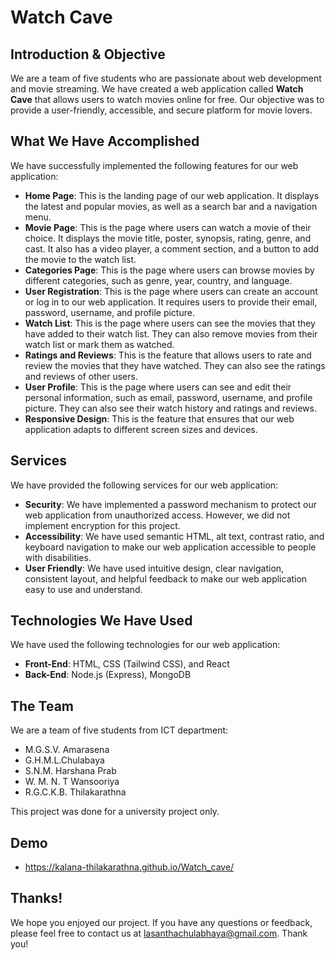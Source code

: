 # Watch Cave

## Introduction & Objective

We are a team of five students who are passionate about web development and movie streaming. We have created a web application called **Watch Cave** that allows users to watch movies online for free. Our objective was to provide a user-friendly, accessible, and secure platform for movie lovers.

## What We Have Accomplished

We have successfully implemented the following features for our web application:

- **Home Page**: This is the landing page of our web application. It displays the latest and popular movies, as well as a search bar and a navigation menu.
- **Movie Page**: This is the page where users can watch a movie of their choice. It displays the movie title, poster, synopsis, rating, genre, and cast. It also has a video player, a comment section, and a button to add the movie to the watch list.
- **Categories Page**: This is the page where users can browse movies by different categories, such as genre, year, country, and language.
- **User Registration**: This is the page where users can create an account or log in to our web application. It requires users to provide their email, password, username, and profile picture.
- **Watch List**: This is the page where users can see the movies that they have added to their watch list. They can also remove movies from their watch list or mark them as watched.
- **Ratings and Reviews**: This is the feature that allows users to rate and review the movies that they have watched. They can also see the ratings and reviews of other users.
- **User Profile**: This is the page where users can see and edit their personal information, such as email, password, username, and profile picture. They can also see their watch history and ratings and reviews.
- **Responsive Design**: This is the feature that ensures that our web application adapts to different screen sizes and devices.

## Services

We have provided the following services for our web application:

- **Security**: We have implemented a password mechanism to protect our web application from unauthorized access. However, we did not implement encryption for this project.
- **Accessibility**: We have used semantic HTML, alt text, contrast ratio, and keyboard navigation to make our web application accessible to people with disabilities.
- **User Friendly**: We have used intuitive design, clear navigation, consistent layout, and helpful feedback to make our web application easy to use and understand.

## Technologies We Have Used

We have used the following technologies for our web application:

- **Front-End**: HTML, CSS (Tailwind CSS), and React
- **Back-End**: Node.js (Express), MongoDB

## The Team

We are a team of five students from ICT department:

- M.G.S.V. Amarasena
- G.H.M.L.Chulabaya
- S.N.M. Harshana Prab
- W. M. N. T Wansooriya
- R.G.C.K.B. Thilakarathna

This project was done for a university project only.
## Demo
- https://kalana-thilakarathna.github.io/Watch_cave/
## Thanks!

We hope you enjoyed our project. If you have any questions or feedback, please feel free to contact us at 
lasanthachulabhaya@gmail.com. 
Thank you!
